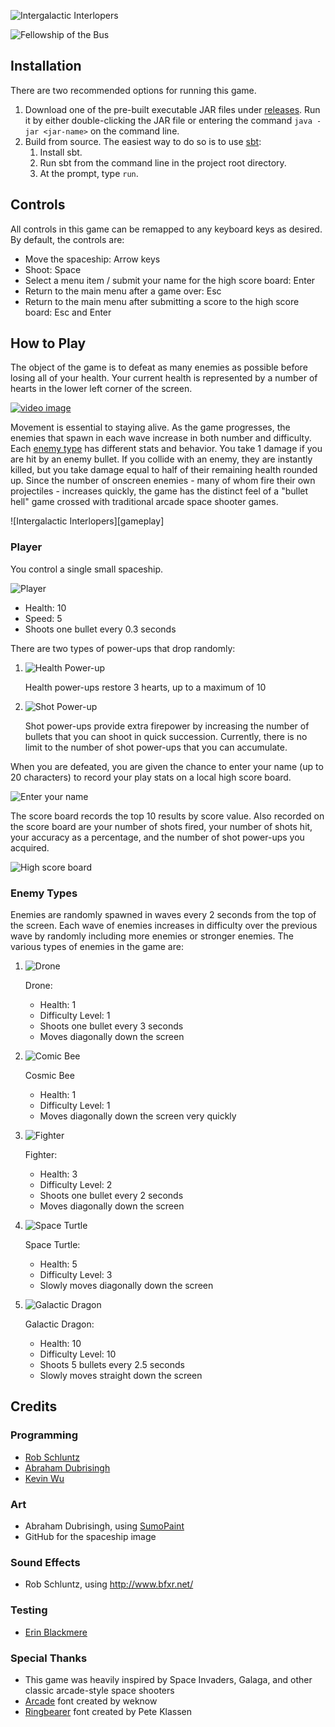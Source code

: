 ![Intergalactic Interlopers][game logo]

![Fellowship of the Bus][logo]

## Installation
There are two recommended options for running this game.

1. Download one of the pre-built executable JAR files under [releases]. Run it by either double-clicking the JAR file or entering the command `java -jar <jar-name>` on the command line.
2. Build from source. The easiest way to do so is to use [sbt]:
    1. Install sbt.
    2. Run sbt from the command line in the project root directory.
    3. At the prompt, type `run`.

## Controls
All controls in this game can be remapped to any keyboard keys as desired. By default, the controls are:

* Move the spaceship: Arrow keys
* Shoot: Space
* Select a menu item / submit your name for the high score board: Enter
* Return to the main menu after a game over: Esc
* Return to the main menu after submitting a score to the high score board: Esc and Enter

## How to Play
The object of the game is to defeat as many enemies as possible before losing all of your health. Your current health is represented by a number of hearts in the lower left corner of the screen.

[![video image]][video]

Movement is essential to staying alive. As the game progresses, the enemies that spawn in each wave increase in both number and difficulty. Each [enemy type](#enemy-types) has different stats and behavior. You take 1 damage if you are hit by an enemy bullet. If you collide with an enemy, they are instantly killed, but you take damage equal to half of their remaining health rounded up. Since the number of onscreen enemies - many of whom fire their own projectiles - increases quickly, the game has the distinct feel of a "bullet hell" game crossed with traditional arcade space shooter games.

![Intergalactic Interlopers][gameplay]

### Player

You control a single small spaceship.

![Player][ship]

  * Health: 10
  * Speed: 5
  * Shoots one bullet every 0.3 seconds

There are two types of power-ups that drop randomly:

1. ![Health Power-up][health] <p> Health power-ups restore 3 hearts, up to a maximum of 10
2. ![Shot Power-up][shot] <p> Shot power-ups provide extra firepower by increasing the number of bullets that you can shoot in quick succession. Currently, there is no limit to the number of shot power-ups that you can accumulate.

When you are defeated, you are given the chance to enter your name (up to 20 characters) to record your play stats on a local high score board.

![Enter your name][gameover]

The score board records the top 10 results by score value. Also recorded on the score board are your number of shots fired, your number of shots hit, your accuracy as a percentage, and the number of shot power-ups you acquired.

![High score board][scoreboard]

### <a name="enemy-types"></a>Enemy Types

Enemies are randomly spawned in waves every 2 seconds from the top of the screen. Each wave of enemies increases in difficulty over the previous wave by randomly including more enemies or stronger enemies. The various types of enemies in the game are:

1. ![Drone][drone]<p> Drone:
    * Health: 1
    * Difficulty Level: 1
    * Shoots one bullet every 3 seconds
    * Moves diagonally down the screen

2. ![Comic Bee][cosmic bee]<p> Cosmic Bee
    * Health: 1
    * Difficulty Level: 1
    * Moves diagonally down the screen very quickly

3. ![Fighter][fighter]<p> Fighter:
    * Health: 3
    * Difficulty Level: 2
    * Shoots one bullet every 2 seconds
    * Moves diagonally down the screen

4. ![Space Turtle][space turtle]<p> Space Turtle:
    * Health: 5
    * Difficulty Level: 3
    * Slowly moves diagonally down the screen

5. ![Galactic Dragon][galactic dragon]<p> Galactic Dragon:
    * Health: 10
    * Difficulty Level: 10
    * Shoots 5 bullets every 2.5 seconds
    * Slowly moves straight down the screen

## Credits

### Programming
* [Rob Schluntz]
* [Abraham Dubrisingh]
* [Kevin Wu]

### Art
* Abraham Dubrisingh, using [SumoPaint](https://www.sumopaint.com/)
* GitHub for the spaceship image

### Sound Effects
* Rob Schluntz, using http://www.bfxr.net/

### Testing
* [Erin Blackmere]

### Special Thanks
* This game was heavily inspired by Space Invaders, Galaga, and other classic arcade-style space shooters
* [Arcade](http://www.fontspace.com/weknow/arcade) font created by weknow
* [Ringbearer](http://www.fontspace.com/pete-klassen/ringbearer) font created by Pete Klassen

[Rob Schluntz]: https://github.com/saitou1024
[Abraham Dubrisingh]: https://github.com/Greatrabe
[Kevin Wu]: https://github.com/smashkevin
[Erin Blackmere]: https://github.com/erin2kb

[action]: images/action.png
[video]: https://www.youtube.com/watch?v=LrigPZlEug0
[video image]: images/video.png
[screenshot]: images/screenshot.png
[scoreboard]: images/scoreboard.png
[gameover]: images/gameover.png

[game logo]: src/main/resources/img/GameLogo.png
[logo]: src/main/resources/img/FotB-Logo.png
[releases]: ../../releases
[sbt]: http://www.scala-sbt.org/

[health]: src/main/resources/img/PowerHP.png
[shot]: src/main/resources/img/PowerShots.png

[cosmic bee]: src/main/resources/img/CosmicBee.png
[drone]: src/main/resources/img/Drone.png
[fighter]: src/main/resources/img/Fighter.png
[galactic dragon]: src/main/resources/img/GalacticDragon.png
[space turtle]: src/main/resources/img/SpaceTurtle.png

[ship]: src/main/resources/img/PlayerR.png
